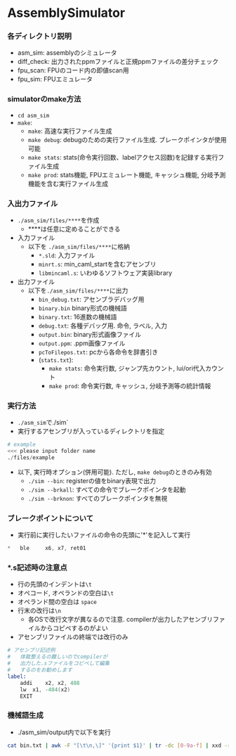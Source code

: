 # AssemblySimulator

### 各ディレクトリ説明
- asm_sim:      assemblyのシミュレータ
- diff_check:   出力されたppmファイルと正規ppmファイルの差分チェック
- fpu_scan:     FPUのコード内の即値scan用
- fpu_sim:      FPUエミュレータ

### simulatorのmake方法
- `cd asm_sim`
- `make`:
    - `make`:       高速な実行ファイル生成
    - `make debug`: debugのための実行ファイル生成. ブレークポインタが使用可能
    - `make stats`: stats(命令実行回数、labelアクセス回数)を記録する実行ファイル生成
    - `make prod`:  stats機能, FPUエミュレート機能, キャッシュ機能, 分岐予測機能を含む実行ファイル生成
    
### 入出力ファイル
- `./asm_sim/files/****`を作成
    - ****は任意に定めることができる
- 入力ファイル
    - 以下を `./asm_sim/files/****`に格納
        - `*.sld`:          入力ファイル
        - `minrt.s`:        min_caml_startを含むアセンブリ
        - `libmincaml.s`:   いわゆるソフトウェア実装library
- 出力ファイル
    - 以下を`./asm_sim/files/****`に出力
        - `bin_debug.txt`:      アセンブラデバッグ用
        - `binary.bin`          binary形式の機械語
        - `binary.txt`:         16進数の機械語
        - `debug.txt`:          各種デバッグ用. 命令, ラベル, 入力
        - `output.bin`:         binary形式画像ファイル
        - `output.ppm`:         .ppm画像ファイル
        - `pcToFilepos.txt`:    pcから各命令を辞書引き
        - (`stats.txt`): 
            - `make stats`: 命令実行数, ジャンプ先カウント, lui/ori代入カウント
            - `make prod`:  命令実行数, キャッシュ, 分岐予測等の統計情報

### 実行方法
- `./asm_sim`で./sim`
- 実行するアセンブリが入っているディレクトリを指定
``` s
# example
<<< please input folder name
./files/example
```
- 以下, 実行時オプション(併用可能). ただし, `make debug`のときのみ有効
    - `./sim --bin`: registerの値をbinary表現で出力
    - `./sim --brkall`: すべての命令でブレークポインタを起動
    - `./sim --brknon`: すべてのブレークポインタを無視

### ブレークポイントについて
- 実行前に実行したいファイルの命令の先頭に'*'を記入して実行
``` s
*	ble		x6, x7, ret01
``` 

### *.s記述時の注意点
- 行の先頭のインデントは`\t`
- オペコード, オペランドの空白は`\t`
- オペランド間の空白は `space`
- 行末の改行は`\n`
    - 各OSで改行文字が異なるので注意. compilerが出力したアセンブリファイルからコピペするのがよい
- アセンブリファイルの終端では改行のみ

``` s
# アセンブリ記述例
#   体裁整えるの難しいのでcompilerが
#   出力した.sファイルをコピペして編集
#   するのをお勧めします
label:
	addi	x2, x2, 408
	lw	x1, -404(x2)
	EXIT	

```

### 機械語生成
- ./asm_sim/output内で以下を実行
``` sh
cat bin.txt | awk -F "[\t\n,\]" '{print $1}' | tr -dc [0-9a-f] | xxd -r -p > binary_bin.bin
```
